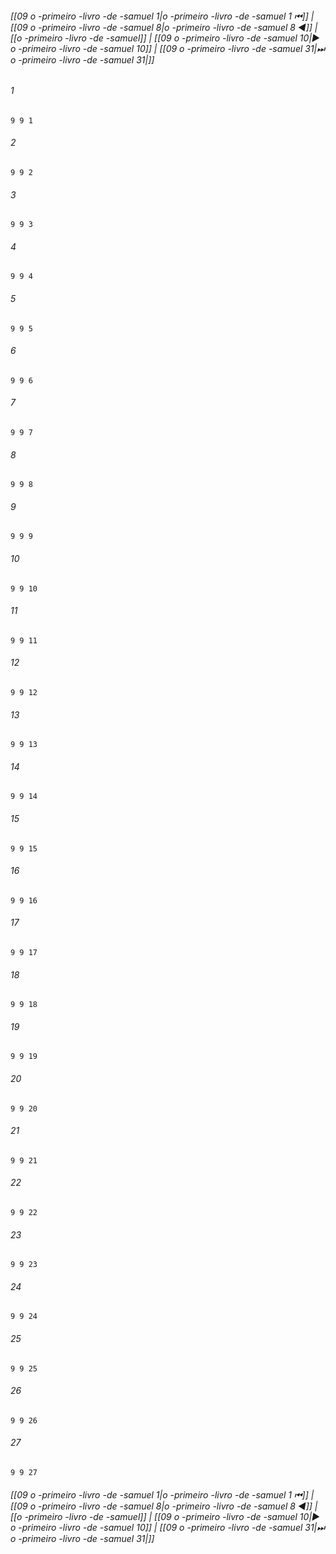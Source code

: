 
###### [[09 o -primeiro -livro -de -samuel 1|o -primeiro -livro -de -samuel 1 ⏮]] | [[09 o -primeiro -livro -de -samuel 8|o -primeiro -livro -de -samuel 8 ◀]] | [[o -primeiro -livro -de -samuel]] | [[09 o -primeiro -livro -de -samuel 10|▶ o -primeiro -livro -de -samuel 10]] | [[09 o -primeiro -livro -de -samuel 31|⏭ o -primeiro -livro -de -samuel 31|]]

###### 1
``` verse
9 9 1 
```
###### 2
``` verse
9 9 2 
```
###### 3
``` verse
9 9 3 
```
###### 4
``` verse
9 9 4 
```
###### 5
``` verse
9 9 5 
```
###### 6
``` verse
9 9 6 
```
###### 7
``` verse
9 9 7 
```
###### 8
``` verse
9 9 8 
```
###### 9
``` verse
9 9 9 
```
###### 10
``` verse
9 9 10 
```
###### 11
``` verse
9 9 11 
```
###### 12
``` verse
9 9 12 
```
###### 13
``` verse
9 9 13 
```
###### 14
``` verse
9 9 14 
```
###### 15
``` verse
9 9 15 
```
###### 16
``` verse
9 9 16 
```
###### 17
``` verse
9 9 17 
```
###### 18
``` verse
9 9 18 
```
###### 19
``` verse
9 9 19 
```
###### 20
``` verse
9 9 20 
```
###### 21
``` verse
9 9 21 
```
###### 22
``` verse
9 9 22 
```
###### 23
``` verse
9 9 23 
```
###### 24
``` verse
9 9 24 
```
###### 25
``` verse
9 9 25 
```
###### 26
``` verse
9 9 26 
```
###### 27
``` verse
9 9 27 
```

###### [[09 o -primeiro -livro -de -samuel 1|o -primeiro -livro -de -samuel 1 ⏮]] | [[09 o -primeiro -livro -de -samuel 8|o -primeiro -livro -de -samuel 8 ◀]] | [[o -primeiro -livro -de -samuel]] | [[09 o -primeiro -livro -de -samuel 10|▶ o -primeiro -livro -de -samuel 10]] | [[09 o -primeiro -livro -de -samuel 31|⏭ o -primeiro -livro -de -samuel 31|]]

